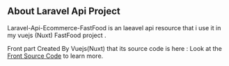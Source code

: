 
## About Laravel Api Project

Laravel-Api-Ecommerce-FastFood is an laeavel api resource that i use it in my vuejs (Nuxt) FastFood project .

Front part Created By Vuejs(Nuxt) that its source code is here : 
Look at the [Front Source Code](https://github.com/jamaljalali68/Vuejs-Nuxt-Laravel-Ecommerce-FastFood) to learn more.